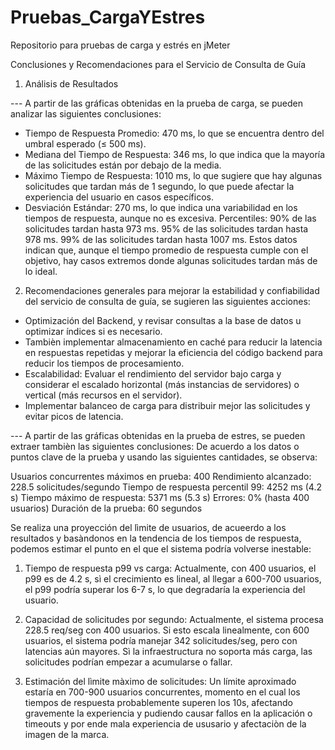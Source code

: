 # Pruebas_CargaYEstres
Repositorio para pruebas de carga y estrés en jMeter

Conclusiones y Recomendaciones para el Servicio de Consulta de Guía
1. Análisis de Resultados

--- A partir de las gráficas obtenidas en la prueba de carga, se pueden analizar las siguientes conclusiones:

* Tiempo de Respuesta Promedio: 470 ms, lo que se encuentra dentro del umbral esperado (≤ 500 ms).
* Mediana del Tiempo de Respuesta: 346 ms, lo que indica que la mayoría de las solicitudes están por debajo de la media.
* Máximo Tiempo de Respuesta: 1010 ms, lo que sugiere que hay algunas solicitudes que tardan más de 1 segundo, lo que puede afectar la experiencia del usuario en casos específicos.
* Desviación Estándar: 270 ms, lo que indica una variabilidad en los tiempos de respuesta, aunque no es excesiva.
Percentiles:
90% de las solicitudes tardan hasta 973 ms.
95% de las solicitudes tardan hasta 978 ms.
99% de las solicitudes tardan hasta 1007 ms.
Estos datos indican que, aunque el tiempo promedio de respuesta cumple con el objetivo, hay casos extremos donde algunas solicitudes tardan más de lo ideal.

2) Recomendaciones generales para mejorar la estabilidad y confiabilidad del servicio de consulta de guía, se sugieren las siguientes acciones:
* Optimización del Backend, y revisar consultas a la base de datos u optimizar índices si es necesario.
* Tambièn implementar almacenamiento en caché para reducir la latencia en respuestas repetidas y mejorar la eficiencia del código backend para reducir los tiempos de procesamiento.
* Escalabilidad: Evaluar el rendimiento del servidor bajo carga y considerar el escalado horizontal (más instancias de servidores) o vertical (más recursos en el servidor).
* Implementar balanceo de carga para distribuir mejor las solicitudes y evitar picos de latencia.

--- A partir de las gráficas obtenidas en la prueba de estres, se pueden extraer tambièn las siguientes conclusiones:
De acuerdo a los datos o puntos clave de la prueba y usando las siguientes cantidades, se observa:

Usuarios concurrentes máximos en prueba: 400
Rendimiento alcanzado: 228.5 solicitudes/segundo
Tiempo de respuesta percentil 99: 4252 ms (4.2 s)
Tiempo máximo de respuesta: 5371 ms (5.3 s)
Errores: 0% (hasta 400 usuarios)
Duración de la prueba: 60 segundos

Se realiza una proyección del lìmite de usuarios, de acueerdo a los resultados y basàndonos en la tendencia de los tiempos de respuesta, podemos estimar el punto en el que el sistema podría volverse inestable:

1) Tiempo de respuesta p99 vs carga: Actualmente, con 400 usuarios, el p99 es de 4.2 s, sì el crecimiento es lineal, al llegar a 600-700 usuarios, el p99 podría superar los 6-7 s, lo que degradaría la experiencia del usuario.

2) Capacidad de solicitudes por segundo: Actualmente, el sistema procesa 228.5 req/seg con 400 usuarios. Si esto escala linealmente, con 600 usuarios, el sistema podría manejar 342 solicitudes/seg, pero con latencias aún mayores. Sì la infraestructura no soporta más carga, las solicitudes podrían empezar a acumularse o fallar.

3) Estimación del lìmite màximo de solicitudes: Un límite aproximado estaría en 700-900 usuarios concurrentes, momento en el cual los tiempos de respuesta probablemente superen los 10s, afectando gravemente la experiencia y pudiendo causar fallos en la aplicación o timeouts y por ende mala experiencia de ususario y afectaciòn de la imagen de la marca.
